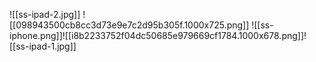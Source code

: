 ![[ss-ipad-2.jpg]]
![[098943500cb8cc3d73e9e7c2d95b305f.1000x725.png]]
![[ss-iphone.png]]![[i8b2233752f04dc50685e979669cf1784.1000x678.png]]![[ss-ipad-1.jpg]]